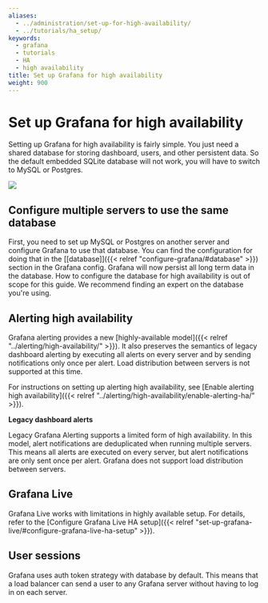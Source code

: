 ```yaml
---
aliases:
  - ../administration/set-up-for-high-availability/
  - ../tutorials/ha_setup/
keywords:
  - grafana
  - tutorials
  - HA
  - high availability
title: Set up Grafana for high availability
weight: 900
---
```


# Set up Grafana for high availability

Setting up Grafana for high availability is fairly simple. You just need a shared database for storing dashboard, users,
and other persistent data. So the default embedded SQLite database will not work, you will have to switch to MySQL or Postgres.

<div class="text-center">
  <img src="/static/img/docs/tutorials/grafana-high-availability.png"  max-width= "800px" class="center" />
</div>

## Configure multiple servers to use the same database

First, you need to set up MySQL or Postgres on another server and configure Grafana to use that database.
You can find the configuration for doing that in the [[database]]({{< relref "configure-grafana/#database" >}}) section in the Grafana config.
Grafana will now persist all long term data in the database. How to configure the database for high availability is out of scope for this guide. We recommend finding an expert on the database you're using.

## Alerting high availability

Grafana alerting provides a new [highly-available model]({{< relref "../alerting/high-availability/" >}}). It also preserves the semantics of legacy dashboard alerting by executing all alerts on every server and by sending notifications only once per alert. Load distribution between servers is not supported at this time.

For instructions on setting up alerting high availability, see [Enable alerting high availability]({{< relref "../alerting/high-availability/enable-alerting-ha/" >}}).

**Legacy dashboard alerts**

Legacy Grafana Alerting supports a limited form of high availability. In this model, alert notifications are deduplicated when running multiple servers. This means all alerts are executed on every server, but alert notifications are only sent once per alert. Grafana does not support load distribution between servers.

## Grafana Live

Grafana Live works with limitations in highly available setup. For details, refer to the [Configure Grafana Live HA setup]({{< relref "set-up-grafana-live/#configure-grafana-live-ha-setup" >}}).

## User sessions

Grafana uses auth token strategy with database by default. This means that a load balancer can send a user to any Grafana server without having to log in on each server.

